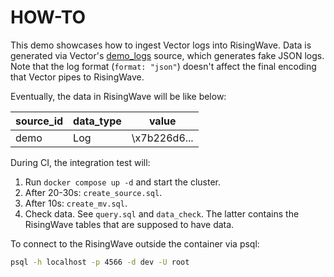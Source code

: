 # HOW-TO

This demo showcases how to ingest Vector logs into RisingWave. Data is generated via Vector's [demo_logs](https://vector.dev/docs/reference/configuration/sources/demo_logs/) source,
which generates fake JSON logs. Note that the log format (`format: "json"`) doesn't affect the final encoding that Vector pipes to RisingWave.

Eventually, the data in RisingWave will be like below:

| source_id | data_type | value        |
| --------- | --------- | ------------ |
| demo      | Log       | \x7b226d6... |

During CI, the integration test will:

1. Run `docker compose up -d` and start the cluster.
2. After 20-30s: `create_source.sql`.
3. After 10s: `create_mv.sql`.
4. Check data. See `query.sql` and `data_check`. The latter contains the RisingWave tables that are supposed to have data.

To connect to the RisingWave outside the container via psql:

```sh
psql -h localhost -p 4566 -d dev -U root
```
